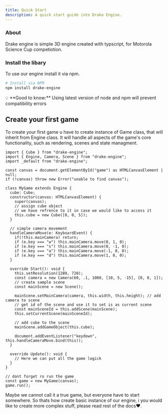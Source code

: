 ```yaml
---
title: Quick Start
description: A quick start guide into Drake Engine.
---
```


### About

Drake engine is simple 3D engine created with typscript, for Motorola Science Cup competiotion.

### Install the libary

To use our engine install it via npm.

```bash
# Install via NPM
npm install drake-engine
```

<aside>
💡 **Good to know:** Using latest version of node and npm will prevent compatibility errors

</aside>

## Create your first game

To create your first game u have to create instance of Game class, that will inherit from Engine class. It will handle all aspects of the game's core functionality, such as rendering, scenes and state managment.

```tsx
import { Cube } from "drake-engine";
import { Engine, Camera, Scene } from "drake-engine";
import _default from "drake-engine";

const canvas = document.getElementById("game") as HTMLCanvasElement | null;
if (!canvas) throw new Error("unable to find canvas");

class MyGame extends Engine {
  cube: Cube;
  constructor(canvas: HTMLCanvasElement) {
    super(canvas);
    // assign cube object
    // we have refrence to it in case we would like to access it
    this.cube = new Cube([0, 0, 5]);
  }

  // simple camera movement
  handleCameraMove(e: KeyboardEvent) {
    if(!this.mainCamera) return;
    if (e.key === "w") this.mainCamera.move(0, 1, 0);
    if (e.key === "s") this.mainCamera.move(0, -1, 0);
    if (e.key === "a") this.mainCamera.move(-1, 0, 0);
    if (e.key === "d") this.mainCamera.move(1, 0, 0);
  }

  override Start(): void {
    this.setResolution(1280, 720);
    const camera = new Camera(60, .1, 1000, [10, 5, -15], [0, 0, 1]);
    // create sample scene
    const mainScene = new Scene();

    mainScene.setMainCamera(camera, this.width, this.height); // add camera to scene
    // get id of the scene and use it to set is as current scene
    const mainSceneId = this.addScene(mainScene);
    this.setCurrentScene(mainSceneId);

    // add cube to the scene
    mainScene.addGameObject(this.cube);

    document.addEventListener("keydown", this.handleCameraMove.bind(this));
  }

  override Update(): void {
    // Here we can put all the game logick
  }
}

// dont forget ro run the game
const game = new MyGame(canvas);
game.run();
```

Maybe we cannot call it a true game, but everyone have to start somewhere. So thats how create basic instance of our engine, i you would like to create more complex stuff, please read rest of the docs❤️.